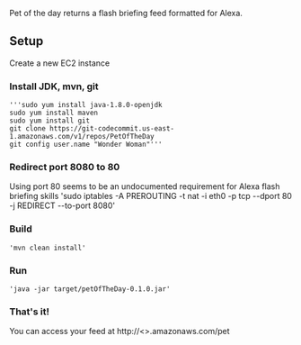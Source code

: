 Pet of the day returns a flash briefing feed formatted for Alexa.


## Setup

 Create a new EC2 instance

### Install JDK, mvn, git

    '''sudo yum install java-1.8.0-openjdk
    sudo yum install maven
    sudo yum install git
    git clone https://git-codecommit.us-east-1.amazonaws.com/v1/repos/PetOfTheDay
    git config user.name "Wonder Woman"'''

###  Redirect port 8080 to 80 
   Using port 80 seems to be  an undocumented requirement for Alexa flash briefing skills
    'sudo iptables -A PREROUTING -t nat -i eth0 -p tcp --dport 80 -j REDIRECT --to-port 8080'

### Build  
    'mvn clean install'

### Run
    'java -jar target/petOfTheDay-0.1.0.jar'  

### That's it!  
You can access your feed at http://<<your ec2 instance>>.amazonaws.com/pet
